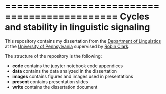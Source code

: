 =============================================
 Cycles and stability in linguistic signaling
=============================================

This repository contains my dissertation from the [Department of Linguistics](http://www.ling.upenn.edu/)
at the [University of Pennsylvania](http://www.upenn.edu) supervised by [Robin Clark](http://www.ling.upenn.edu/~rclark/Site/Welcome.html).

The structure of the repository is the following:

* **code** contains the jupyter notebook code appendices
* **data** contains the data analyzed in the dissertation
* **images** contains figures and images used in presentations
* **present** contains presentation slides
* **write** contains the dissertation document
